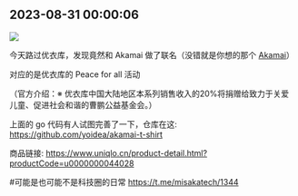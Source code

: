 
## 2023-08-31 00:00:06

![](assets/misakatech/20250321_114936_81874.jpg) 

今天路过优衣库，发现竟然和 Akamai 做了联名（没错就是你想的那个 [Akamai](https://www.akamai.com/)）

对应的是优衣库的 Peace for all 活动

（官方介绍：※ 优衣库中国大陆地区本系列销售收入的20%将捐赠给致力于关爱儿童、促进社会和谐的曹鹏公益基金会。）

上面的 go 代码有人试图完善了一下，仓库在这: https://github.com/yoidea/akamai-t-shirt

商品链接: https://www.uniqlo.cn/product-detail.html?productCode=u0000000044028

#可能是也可能不是科技圈的日常
https://t.me/misakatech/1344
